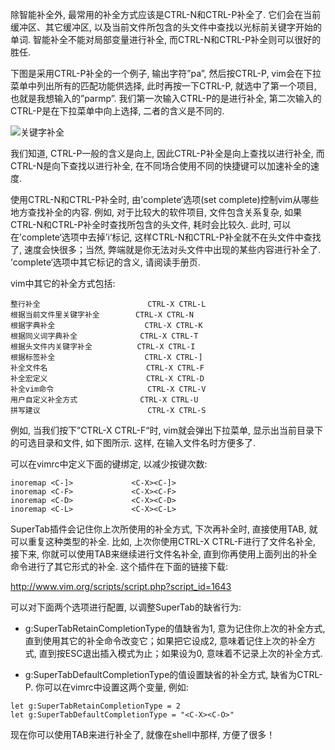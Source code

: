 除智能补全外, 最常用的补全方式应该是CTRL-N和CTRL-P补全了. 它们会在当前缓冲区、其它缓冲区, 以及当前文件所包含的头文件中查找以光标前关键字开始的单词. 智能补全不能对局部变量进行补全, 而CTRL-N和CTRL-P补全则可以很好的胜任. 

下图是采用CTRL-P补全的一个例子, 输出字符”pa”, 然后按CTRL-P, vim会在下拉菜单中列出所有的匹配功能供选择, 此时再按一下CTRL-P, 就选中了第一个项目, 也就是我想输入的”parmp”. 我们第一次输入CTRL-P的是进行补全, 第二次输入的CTRL-P是在下拉菜单中向上选择, 二者的含义是不同的. 

![关键字补全](images/1.png)

我们知道, CTRL-P一般的含义是向上, 因此CTRL-P补全是向上查找以进行补全, 而CTRL-N是向下查找以进行补全, 在不同场合使用不同的快捷键可以加速补全的速度. 

使用CTRL-N和CTRL-P补全时, 由’complete‘选项(set complete)控制vim从哪些地方查找补全的内容. 例如, 对于比较大的软件项目, 文件包含关系复杂, 如果CTRL-N和CTRL-P补全时查找所包含的头文件, 耗时会比较久. 此时, 可以在’complete‘选项中去掉’i‘标记, 这样CTRL-N和CTRL-P补全就不在头文件中查找了, 速度会快很多；当然, 弊端就是你无法对头文件中出现的某些内容进行补全了. ’complete‘选项中其它标记的含义, 请阅读手册页. 

vim中其它的补全方式包括: 

```
整行补全                        CTRL-X CTRL-L
根据当前文件里关键字补全        CTRL-X CTRL-N
根据字典补全                    CTRL-X CTRL-K
根据同义词字典补全              CTRL-X CTRL-T
根据头文件内关键字补全          CTRL-X CTRL-I
根据标签补全                    CTRL-X CTRL-]
补全文件名                      CTRL-X CTRL-F
补全宏定义                      CTRL-X CTRL-D
补全vim命令                     CTRL-X CTRL-V
用户自定义补全方式              CTRL-X CTRL-U
拼写建议                        CTRL-X CTRL-S 
```

例如, 当我们按下”CTRL-X CTRL-F“时, vim就会弹出下拉菜单, 显示出当前目录下的可选目录和文件, 如下图所示. 这样, 在输入文件名时方便多了. 

可以在vimrc中定义下面的键绑定, 以减少按键次数: 

```
inoremap <C-]>             <C-X><C-]>
inoremap <C-F>             <C-X><C-F>
inoremap <C-D>             <C-X><C-D>
inoremap <C-L>             <C-X><C-L> 
```

SuperTab插件会记住你上次所使用的补全方式, 下次再补全时, 直接使用TAB, 就可以重复这种类型的补全. 比如, 上次你使用CTRL-X CTRL-F进行了文件名补全, 接下来, 你就可以使用TAB来继续进行文件名补全, 直到你再使用上面列出的补全命令进行了其它形式的补全. 这个插件在下面的链接下载: 

http://www.vim.org/scripts/script.php?script_id=1643

可以对下面两个选项进行配置, 以调整SuperTab的缺省行为: 

- g:SuperTabRetainCompletionType的值缺省为1, 意为记住你上次的补全方式, 直到使用其它的补全命令改变它；如果把它设成2, 意味着记住上次的补全方式, 直到按ESC退出插入模式为止；如果设为0, 意味着不记录上次的补全方式. 

- g:SuperTabDefaultCompletionType的值设置缺省的补全方式, 缺省为CTRL-P. 
你可以在vimrc中设置这两个变量, 例如: 

```
let g:SuperTabRetainCompletionType = 2
let g:SuperTabDefaultCompletionType = "<C-X><C-O>" 
```

现在你可以使用TAB来进行补全了, 就像在shell中那样, 方便了很多！